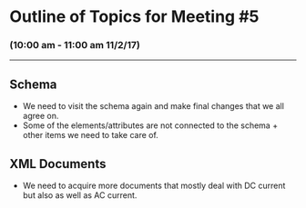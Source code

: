 # Outline of Topics for Meeting #5
### (10:00 am - 11:00 am 11/2/17)
***

## Schema
- We need to visit the schema again and make final changes that we all agree on.
- Some of the elements/attributes are not connected to the schema + other items we need to take care of.

## XML Documents
- We need to acquire more documents that mostly deal with DC current but also as well as AC current.
